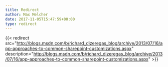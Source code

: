 ```yaml
---
title: Redirect
author: Max Melcher
date: 2017-11-05T15:47:59+00:00
type: redirect
---
```

{{< redirect src="http://blogs.msdn.com/b/richard_dizeregas_blog/archive/2013/07/16/app-approaches-to-common-sharepoint-customizations.aspx" description="http://blogs.msdn.com/b/richard_dizeregas_blog/archive/2013/07/16/app-approaches-to-common-sharepoint-customizations.aspx" >}}
